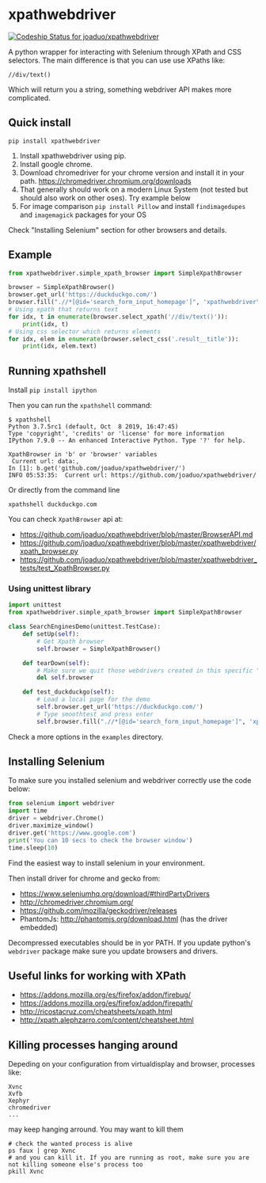 # xpathwebdriver

[![Codeship Status for joaduo/xpathwebdriver](https://app.codeship.com/projects/a77b1220-ecf1-0137-98b2-4e2936dc9ea3/status?branch=master)](https://app.codeship.com/projects/374749)

A python wrapper for interacting with Selenium through XPath and CSS selectors.
The main difference is that you can use use XPaths like:

```
//div/text()
```

Which will return you a string, something webdriver API makes more complicated.

## Quick install

```
pip install xpathwebdriver
```

1. Install xpathwebdriver using pip.
2. Install google chrome.
3. Download chromedriver for your chrome version and install it in your path.
   https://chromedriver.chromium.org/downloads
4. That generally should work on a modern Linux System (not tested but should also work on other oses).
   Try example below
5. For image comparison `pip install Pillow` and install `findimagedupes` and `imagemagick` packages for your OS

Check "Installing Selenium" section for other browsers and details.

## Example

```python
from xpathwebdriver.simple_xpath_browser import SimpleXpathBrowser

browser = SimpleXpathBrowser()
browser.get_url('https://duckduckgo.com/')
browser.fill(".//*[@id='search_form_input_homepage']", 'xpathwebdriver\n')
# Using xpath that returns text
for idx, t in enumerate(browser.select_xpath('//div/text()')):
    print(idx, t)
# Using css selector which returns elements
for idx, elem in enumerate(browser.select_css('.result__title')):
    print(idx, elem.text)
```

## Running xpathshell

Install `pip install ipython`

Then you can run the `xpathshell` command:

```
$ xpathshell
Python 3.7.5rc1 (default, Oct  8 2019, 16:47:45)
Type 'copyright', 'credits' or 'license' for more information
IPython 7.9.0 -- An enhanced Interactive Python. Type '?' for help.

XpathBrowser in 'b' or 'browser' variables
 Current url: data:,
In [1]: b.get('github.com/joaduo/xpathwebdriver/')
INFO 05:53:35:  Current url: https://github.com/joaduo/xpathwebdriver/

```

Or directly from the command line

```
xpathshell duckduckgo.com
```

You can check `XpathBrowser` api at:

* https://github.com/joaduo/xpathwebdriver/blob/master/BrowserAPI.md
* https://github.com/joaduo/xpathwebdriver/blob/master/xpathwebdriver/xpath_browser.py
* https://github.com/joaduo/xpathwebdriver/blob/master/xpathwebdriver_tests/test_XpathBrowser.py

### Using unittest library


```python
import unittest
from xpathwebdriver.simple_xpath_browser import SimpleXpathBrowser

class SearchEnginesDemo(unittest.TestCase):
    def setUp(self):
        # Get Xpath browser
        self.browser = SimpleXpathBrowser()

    def tearDown(self):
        # Make sure we quit those webdrivers created in this specific "level of life"
        del self.browser

    def test_duckduckgo(self):
        # Load a local page for the demo
        self.browser.get_url('https://duckduckgo.com/')
        # Type smoothtest and press enter
        self.browser.fill(".//*[@id='search_form_input_homepage']", 'xpathwebdriver\n')
```

Check a more options in the `examples` directory.

## Installing Selenium

To make sure you installed selenium and webdriver correctly use the code below:

```python
from selenium import webdriver
import time
driver = webdriver.Chrome()
driver.maximize_window()
driver.get('https://www.google.com')
print('You can 10 secs to check the browser window')
time.sleep(10)
```

Find the easiest way to install selenium in your environment.

Then install driver for chrome and gecko from:

* https://www.seleniumhq.org/download/#thirdPartyDrivers
* http://chromedriver.chromium.org/
* https://github.com/mozilla/geckodriver/releases
* PhantomJs: http://phantomjs.org/download.html (has the driver embedded)

Decompressed executables should be in yor PATH.
If you update python's `webdriver` package make sure you update browsers and drivers.

## Useful links for working with XPath

* https://addons.mozilla.org/es/firefox/addon/firebug/
* https://addons.mozilla.org/es/firefox/addon/firepath/
* http://ricostacruz.com/cheatsheets/xpath.html
* http://xpath.alephzarro.com/content/cheatsheet.html

## Killing processes hanging around

Depeding on your configuration from virtualdisplay and browser, processes like:

```
Xvnc
Xvfb
Xephyr
chromedriver
...
```

may keep hanging arround. You may want to kill them

```
# check the wanted process is alive
ps faux | grep Xvnc
# and you can kill it. If you are running as root, make sure you are not killing someone else's process too 
pkill Xvnc
```
